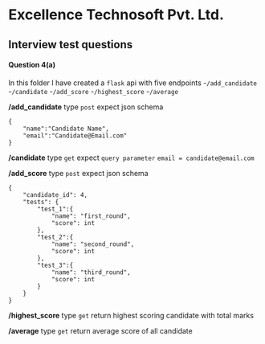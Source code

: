 # Excellence Technosoft Pvt. Ltd.
## Interview test questions

#### Question 4(a)

In this folder I have created a `flask` api with five endpoints
    -`/add_candidate`
    -`/candidate`
    -`/add_score`
    -`/highest_score`
    -`/average`

**/add_candidate** type `post`
expect json schema 
```
{
    "name":"Candidate Name",
    "email":"Candidate@Email.com"
}
```

**/candidate** type `get`
expect `query parameter` `email = candidate@email.com`

**/add_score** type `post`
expect json schema 
```
{
    "candidate_id": 4,
    "tests": {
        "test_1":{
            "name": "first_round",
            "score": int
        },
        "test_2":{
            "name": "second_round",
            "score": int
        },
        "test_3":{
            "name": "third_round",
            "score": int
        }
    }
}
```

**/highest_score** type `get`
return highest scoring candidate with total marks

**/average** type `get`
return average score of all candidate
